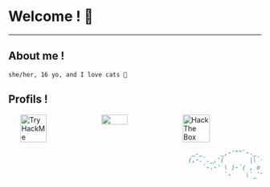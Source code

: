 # Welcome ! 💜
---
## About me !
```
she/her, 16 yo, and I love cats 💖
```

## Profils !

<div style="display : flex; width : 100%; padding-left : 1.5rem">
  <img style="width : 32%" src="https://tryhackme-badges.s3.amazonaws.com/n3k0girl.png" alt="TryHackMe">
  <img style="width : 32%" src="https://discord.c99.nl/widget/theme-3/210620200234647552.png">
  <img style="width : 33%" src="http://www.hackthebox.eu/badge/image/530691" alt="Hack The Box">
</div>

```markdown
                                                   _._     _,-'""`-._
                                                  (,-.`._,'(       |\`-/|
                                                      `-.-' \ )-`( , o o)
                                                            `-    \`_`"'-
```
